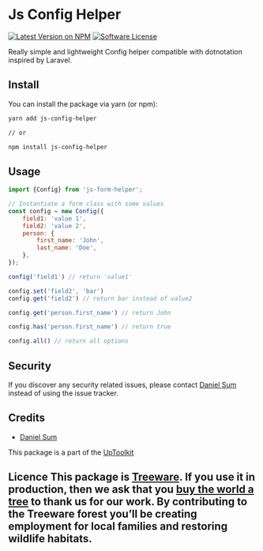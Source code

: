 # Js Config Helper

[![Latest Version on NPM](https://img.shields.io/npm/v/js-config-helper.svg?style=flat-square)](https://npmjs.com/package/js-form-helper)
[![Software License](https://img.shields.io/badge/license-MIT-brightgreen.svg?style=flat-square)](LICENSE.md)

Really simple and lightweight Config helper compatible with dotnotation inspired by Laravel.

## Install

You can install the package via yarn (or npm):

```bash
yarn add js-config-helper

// or

npm install js-config-helper
```

## Usage

```js
import {Config} from 'js-form-helper';

// Instantiate a form class with some values
const config = new Config({
    field1: 'value 1',
    field2: 'value 2',
    person: {
        first_name: 'John',
        last_name: 'Doe',
    },
});

config('field1') // return 'value1'

config.set('field2', 'bar')
config.get('field2') // return bar instead of value2

config.get('person.first_name') // return John

config.has('person.first_name') // return true

config.all() // return all options

```

## Security

If you discover any security related issues, please contact [Daniel Sum](https://github.com/danielsum) instead of using the issue tracker.

## Credits

- [Daniel Sum](https://github.com/uptoolkit)

This package is a part of the [UpToolkit](https://uptoolkit.com)

## Licence            This package is [Treeware](https://treeware.earth). If you use it in production, then we ask that you [**buy the world a tree**](https://plant.treeware.earth/uptoolkit/js-config-helper) to thank us for our work. By contributing to the Treeware forest you’ll be creating employment for local families and restoring wildlife habitats.

